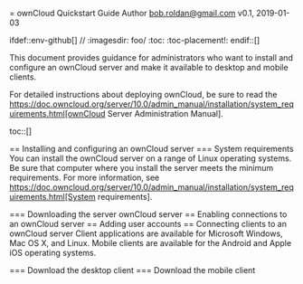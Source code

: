 = ownCloud Quickstart Guide
Author <bob.roldan@gmail.com>
v0.1, 2019-01-03

ifdef::env-github[]
// :imagesdir: foo/
:toc:
:toc-placement!:
endif::[]

This document provides guidance for administrators who want to install and configure
an ownCloud server and make it available to desktop and mobile clients.

For detailed instructions about deploying ownCloud, be sure to read the https://doc.owncloud.org/server/10.0/admin_manual/installation/system_requirements.html[ownCloud Server Administration Manual].

toc::[]

== Installing and configuring an ownCloud server
=== System requirements
You can install the ownCloud server on a range of Linux operating systems. Be sure that computer where you install the server meets the minimum requirements. For more information, see https://doc.owncloud.org/server/10.0/admin_manual/installation/system_requirements.html[System requirements].

=== Downloading the server ownCloud server
== Enabling connections to an ownCloud server
== Adding user accounts
== Connecting clients to an ownCloud server
Client applications are available for Microsoft Windows, Mac OS X, and Linux.
Mobile clients are available for the Android and Apple iOS operating systems.

=== Download the desktop client
=== Download the mobile client
